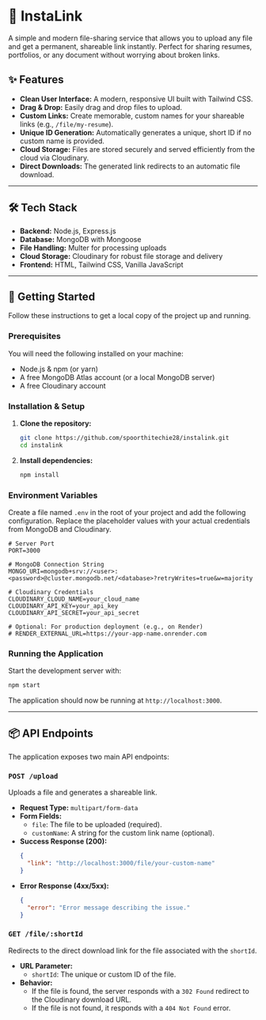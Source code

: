 # 🔗 InstaLink

A simple and modern file-sharing service that allows you to upload any file and get a permanent, shareable link instantly. Perfect for sharing resumes, portfolios, or any document without worrying about broken links.

## ✨ Features

  * **Clean User Interface:** A modern, responsive UI built with Tailwind CSS.
  * **Drag & Drop:** Easily drag and drop files to upload.
  * **Custom Links:** Create memorable, custom names for your shareable links (e.g., `/file/my-resume`).
  * **Unique ID Generation:** Automatically generates a unique, short ID if no custom name is provided.
  * **Cloud Storage:** Files are stored securely and served efficiently from the cloud via Cloudinary.
  * **Direct Downloads:** The generated link redirects to an automatic file download.

-----

## 🛠️ Tech Stack

  * **Backend:** Node.js, Express.js
  * **Database:** MongoDB with Mongoose
  * **File Handling:** Multer for processing uploads
  * **Cloud Storage:** Cloudinary for robust file storage and delivery
  * **Frontend:** HTML, Tailwind CSS, Vanilla JavaScript

-----

## 🚀 Getting Started

Follow these instructions to get a local copy of the project up and running.

### Prerequisites

You will need the following installed on your machine:

  * Node.js & npm (or yarn)
  * A free MongoDB Atlas account (or a local MongoDB server)
  * A free Cloudinary account

### Installation & Setup

1.  **Clone the repository:**

    ```sh
    git clone https://github.com/spoorthitechie28/instalink.git
    cd instalink
    ```

2.  **Install dependencies:**

    ```sh
    npm install
    ```

### Environment Variables

Create a file named `.env` in the root of your project and add the following configuration. Replace the placeholder values with your actual credentials from MongoDB and Cloudinary.

```env
# Server Port
PORT=3000

# MongoDB Connection String
MONGO_URI=mongodb+srv://<user>:<password>@cluster.mongodb.net/<database>?retryWrites=true&w=majority

# Cloudinary Credentials
CLOUDINARY_CLOUD_NAME=your_cloud_name
CLOUDINARY_API_KEY=your_api_key
CLOUDINARY_API_SECRET=your_api_secret

# Optional: For production deployment (e.g., on Render)
# RENDER_EXTERNAL_URL=https://your-app-name.onrender.com
```

### Running the Application

Start the development server with:

```sh
npm start
```

The application should now be running at `http://localhost:3000`.

-----

## 📦 API Endpoints

The application exposes two main API endpoints:

### **`POST /upload`**

Uploads a file and generates a shareable link.

  * **Request Type:** `multipart/form-data`
  * **Form Fields:**
      * `file`: The file to be uploaded (required).
      * `customName`: A string for the custom link name (optional).
  * **Success Response (200):**
    ```json
    {
      "link": "http://localhost:3000/file/your-custom-name"
    }
    ```
  * **Error Response (4xx/5xx):**
    ```json
    {
      "error": "Error message describing the issue."
    }
    ```

### **`GET /file/:shortId`**

Redirects to the direct download link for the file associated with the `shortId`.

  * **URL Parameter:**
      * `shortId`: The unique or custom ID of the file.
  * **Behavior:**
      * If the file is found, the server responds with a `302 Found` redirect to the Cloudinary download URL.
      * If the file is not found, it responds with a `404 Not Found` error.
